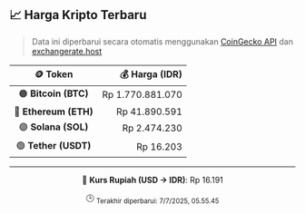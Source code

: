 

<!-- HARGA_KRIPTO -->
## 📈 Harga Kripto Terbaru

> Data ini diperbarui secara otomatis menggunakan [CoinGecko API](https://www.coingecko.com/) dan [exchangerate.host](https://exchangerate.host/)

<div align="center">

| 🪙 Token | 💰 Harga (IDR) |
|:------:|---------------:|
| 🟠 **Bitcoin (BTC)**   | Rp 1.770.881.070 |
| 🔵 **Ethereum (ETH)**  | Rp 41.890.591 |
| 🟣 **Solana (SOL)**    | Rp 2.474.230 |
| 🟢 **Tether (USDT)**   | Rp 16.203 |

---

💱 **Kurs Rupiah (USD → IDR)**: Rp 16.191

🕒 <sub>Terakhir diperbarui: 7/7/2025, 05.55.45</sub>

</div>
<!-- /HARGA_KRIPTO -->